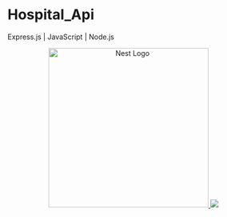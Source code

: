 # Hospital_Api
Express.js | JavaScript | Node.js


   <p align="center">
   <a href="https://github.com/VictorAponteParedes/Hospital_Api" target="blank"><img src="https://www.errepar.com/resources/NuevoPortalERREIUS/Img/NotaOpinion/760x320/259.jpg"  width="320" alt="Nest Logo" />
   <a href="https://nodejs.org/es/" target="blank"><img src="https://www.arsys.es/blog/file/uploads/2019/05/mayo-2019-nodejs.jpg"</a>
</p>
